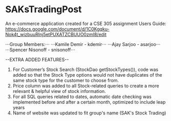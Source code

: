 # SAKsTradingPost
An e-commerce application created for a CSE 305 assignment
Users Guide: https://docs.google.com/document/d/1C0Kgqku-Nok4t_wizbuuRInj5etPUXATZCBUUO0zmI8/edit

⋅⋅⋅Group Members:⋅⋅⋅
⋅⋅⋅Kamile Demir - kdemir⋅⋅⋅
⋅⋅⋅Ajay Sarjoo - asarjoo⋅⋅⋅
⋅⋅⋅Spencer Nisonoff - snisonoff⋅⋅⋅ 

--EXTRA ADDED FEATURES--
1. For Customer’s Stock Search (StockDao getStockTypes()), code was added so that the Stock Type options would not have duplicates of the same stock type for the customer to choose from.
2. Price column was added to all Stock-related queries to create a more relevant & helpful view of stock information.
3. For all SQL queries related to dates, automatic date checking was implemented before and after a certain month, optimized to include leap years
4. Name of website was updated to fit group's name (SAK's Stock Trading)
